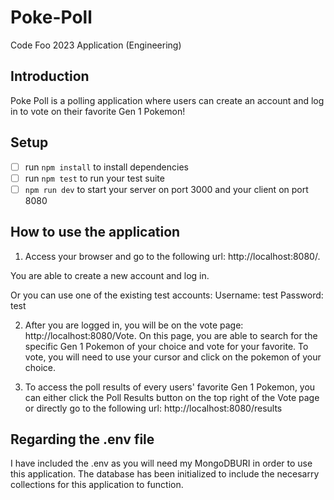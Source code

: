 # Poke-Poll
Code Foo 2023 Application (Engineering)

## Introduction
Poke Poll is a polling application where users can create an account and log in to vote on their favorite Gen 1 Pokemon!

## Setup
- [ ]  run `npm install` to install dependencies
- [ ]  run `npm test` to run your test suite
- [ ] `npm run dev` to start your server on port 3000 and your client on port 8080

## How to use the application
1. Access your browser and go to the following url: http://localhost:8080/. 

You are able to create a new account and log in.

Or you can use one of the existing test accounts: 
Username: test
Password: test

2. After you are logged in, you will be on the vote page: http://localhost:8080/Vote. 
On this page, you are able to search for the specific Gen 1 Pokemon of your choice and vote for your favorite.
To vote, you will need to use your cursor and click on the pokemon of your choice.

3. To access the poll results of every users' favorite Gen 1 Pokemon, you can either click the Poll Results button on the top right of the Vote page or directly go to the following url: http://localhost:8080/results

## Regarding the .env file
I have included the .env as you will need my MongoDBURI in order to use this application. The database has been initialized to include the necesarry collections for this application to function.
